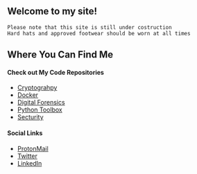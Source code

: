## Welcome to my site!

```
Please note that this site is still under costruction
Hard hats and approved footwear should be worn at all times
```
## Where You Can Find Me

#### Check out My Code Repositories

- [Cryptograhpy](https://github.com/TheUhrMacher/cryptography)
- [Docker](https://github.com/TheUhrMacher/docker)
- [Digital Forensics](https://github.com/TheUhrMacher/forensics)
- [Python Toolbox](https://github.com/TheUhrMacher/python_toolbox)
- [Secturity](https://github.com/TheUhrMacher/security)

#### Social Links

- [ProtonMail](mailto:austinjansz@protonmail.com)
- [Twitter](https://twitter.com/mr_jansz)
- [LinkedIn](https://ca.linkedin.com/in/austin-jansz)